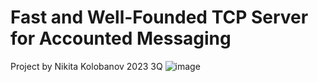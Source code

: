 # Fast and Well-Founded TCP Server for Accounted Messaging
Project by Nikita Kolobanov 2023 3Q
![image](https://github.com/user-attachments/assets/63fda706-d5ac-4eed-bf6b-6ff22f3e0626)
